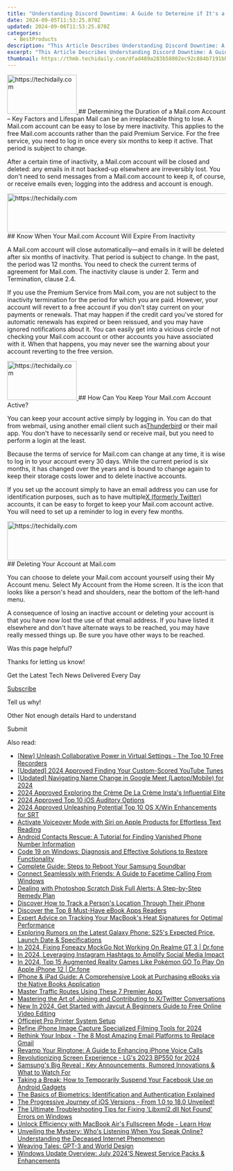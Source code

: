 ```yaml
---
title: "Understanding Discord Downtime: A Guide to Determine if It's a Server Issue or Individual Connectivity"
date: 2024-09-05T11:53:25.870Z
updated: 2024-09-06T11:53:25.870Z
categories:
  - BestProducts
description: "This Article Describes Understanding Discord Downtime: A Guide to Determine if It's a Server Issue or Individual Connectivity"
excerpt: "This Article Describes Understanding Discord Downtime: A Guide to Determine if It's a Server Issue or Individual Connectivity"
thumbnail: https://thmb.techidaily.com/dfad489a283b58802ec92c884b7191bbab4a284ecb771027987a79177a9a76e0.jpg
---
```


<!-- affiliate ads begin -->
<a href="https://aligracehair.sjv.io/c/5597632/2115912/19272" target="_top" id="2115912">
  <img src="//a.impactradius-go.com/display-ad/19272-2115912" border="0" alt="https://techidaily.com" width="160" height="90"/>
</a>
<img height="0" width="0" src="https://aligracehair.sjv.io/i/5597632/2115912/19272" style="position:absolute;visibility:hidden;" border="0" />
<!-- affiliate ads end -->
## Determining the Duration of a Mail.com Account – Key Factors and Lifespan
 Mail can be an irreplaceable thing to lose. A Mail.com account can be easy to lose by mere inactivity. This applies to the free Mail.com accounts rather than the paid Premium Service. For the free service, you need to log in once every six months to keep it active. That period is subject to change.

 After a certain time of inactivity, a Mail.com account will be closed and deleted: any emails in it not backed-up elsewhere are irreversibly lost. You don't need to send messages from a Mail.com account to keep it, of course, or receive emails even; logging into the address and account is enough.

<!-- affiliate ads begin -->
<a href="https://ephamedtechinc.pxf.io/c/5597632/2137206/26400" target="_top" id="2137206">
  <img src="//a.impactradius-go.com/display-ad/26400-2137206" border="0" alt="https://techidaily.com" width="728" height="90"/>
</a>
<img height="0" width="0" src="https://ephamedtechinc.pxf.io/i/5597632/2137206/26400" style="position:absolute;visibility:hidden;" border="0" />
<!-- affiliate ads end -->
## Know When Your Mail.com Account Will Expire From Inactivity

 A Mail.com account will close automatically—and emails in it will be deleted after six months of inactivity. That period is subject to change. In the past, the period was 12 months. You need to check the current terms of agreement for Mail.com. The inactivity clause is under 2\. Term and Termination, clause 2.4.

 If you use the Premium Service from Mail.com, you are not subject to the inactivity termination for the period for which you are paid. However, your account will revert to a free account if you don't stay current on your payments or renewals. That may happen if the credit card you've stored for automatic renewals has expired or been reissued, and you may have ignored notifications about it. You can easily get into a vicious circle of not checking your Mail.com account or other accounts you have associated with it. When that happens, you may never see the warning about your account reverting to the free version.

<!-- affiliate ads begin -->
<a href="https://united.elfm.net/c/5597632/2139558/4704" target="_top" id="2139558">
  <img src="//a.impactradius-go.com/display-ad/4704-2139558" border="0" alt="https://techidaily.com" width="160" height="90"/>
</a>
<img height="0" width="0" src="https://united.elfm.net/i/5597632/2139558/4704" style="position:absolute;visibility:hidden;" border="0" />
<!-- affiliate ads end -->
## How Can You Keep Your Mail.com Account Active?

 You can keep your account active simply by logging in. You can do that from webmail, using another email client such as[Thunderbird](https://www.lifewire.com/mozilla-thunderbird-review-1173071) or their mail app. You don't have to necessarily send or receive mail, but you need to perform a login at the least.

 Because the terms of service for Mail.com can change at any time, it is wise to log in to your account every 30 days. While the current period is six months, it has changed over the years and is bound to change again to keep their storage costs lower and to delete inactive accounts.

 If you set up the account simply to have an email address you can use for identification purposes, such as to have multiple[X (formerly Twitter)](https://www.lifewire.com/what-exactly-is-twitter-2483331) accounts, it can be easy to forget to keep your Mail.com account active. You will need to set up a reminder to log in every few months.

<!-- affiliate ads begin -->
<a href="https://ephamedtechinc.pxf.io/c/5597632/2136617/26400" target="_top" id="2136617">
  <img src="//a.impactradius-go.com/display-ad/26400-2136617" border="0" alt="https://techidaily.com" width="728" height="90"/>
</a>
<img height="0" width="0" src="https://ephamedtechinc.pxf.io/i/5597632/2136617/26400" style="position:absolute;visibility:hidden;" border="0" />
<!-- affiliate ads end -->
## Deleting Your Account at Mail.com

 You can choose to delete your Mail.com account yourself using their My Account menu. Select My Account from the Home screen. It is the icon that looks like a person's head and shoulders, near the bottom of the left-hand menu.

 A consequence of losing an inactive account or deleting your account is that you have now lost the use of that email address. If you have listed it elsewhere and don't have alternate ways to be reached, you may have really messed things up. Be sure you have other ways to be reached.

Was this page helpful?

Thanks for letting us know!

 Get the Latest Tech News Delivered Every Day

[Subscribe](https://www.lifewire.com/#)

Tell us why!

 Other  Not enough details  Hard to understand

 Submit

<ins class="adsbygoogle"
     style="display:block"
     data-ad-format="autorelaxed"
     data-ad-client="ca-pub-7571918770474297"
     data-ad-slot="1223367746"></ins>



<ins class="adsbygoogle"
     style="display:block"
     data-ad-client="ca-pub-7571918770474297"
     data-ad-slot="8358498916"
     data-ad-format="auto"
     data-full-width-responsive="true"></ins>

<span class="atpl-alsoreadstyle">Also read:</span>
<div><ul>
<li><a href="https://screen-video-capture.techidaily.com/new-unleash-collaborative-power-in-virtual-settings-the-top-10-free-recorders/"><u>[New] Unleash Collaborative Power in Virtual Settings - The Top 10 Free Recorders</u></a></li>
<li><a href="https://youtube-blog.techidaily.com/ed-2024-approved-finding-your-custom-scored-youtube-tunes/"><u>[Updated] 2024 Approved  Finding Your Custom-Scored YouTube Tunes</u></a></li>
<li><a href="https://screen-capture.techidaily.com/updated-navigating-name-change-in-google-meet-laptopmobile-for-2024/"><u>[Updated] Navigating Name Change in Google Meet (Laptop/Mobile) for 2024</u></a></li>
<li><a href="https://instagram-video-recordings.techidaily.com/2024-approved-exploring-the-creme-de-la-creme-instas-influential-elite/"><u>2024 Approved  Exploring the Crème De La Crème  Insta's Influential Elite</u></a></li>
<li><a href="https://some-skills.techidaily.com/2024-approved-top-10-ios-auditory-options/"><u>2024 Approved  Top 10 iOS Auditory Options</u></a></li>
<li><a href="https://some-approaches.techidaily.com/2024-approved-unleashing-potential-top-10-os-xwin-enhancements-for-srt/"><u>2024 Approved  Unleashing Potential  Top 10 OS X/Win Enhancements for SRT</u></a></li>
<li><a href="https://techtrends.techidaily.com/activate-voiceover-mode-with-siri-on-apple-products-for-effortless-text-reading/"><u>Activate Voiceover Mode with Siri on Apple Products for Effortless Text Reading</u></a></li>
<li><a href="https://techtrends.techidaily.com/android-contacts-rescue-a-tutorial-for-finding-vanished-phone-number-information/"><u>Android Contacts Rescue: A Tutorial for Finding Vanished Phone Number Information</u></a></li>
<li><a href="https://techtrends.techidaily.com/code-19-on-windows-diagnosis-and-effective-solutions-to-restore-functionality/"><u>Code 19 on Windows: Diagnosis and Effective Solutions to Restore Functionality</u></a></li>
<li><a href="https://techtrends.techidaily.com/complete-guide-steps-to-reboot-your-samsung-soundbar/"><u>Complete Guide: Steps to Reboot Your Samsung Soundbar</u></a></li>
<li><a href="https://some-skills.techidaily.com/connect-seamlessly-with-friends-a-guide-to-facetime-calling-from-windows/"><u>Connect Seamlessly with Friends: A Guide to Facetime Calling From Windows</u></a></li>
<li><a href="https://techtrends.techidaily.com/dealing-with-photoshop-scratch-disk-full-alerts-a-step-by-step-remedy-plan/"><u>Dealing with Photoshop Scratch Disk Full Alerts: A Step-by-Step Remedy Plan</u></a></li>
<li><a href="https://techtrends.techidaily.com/discover-how-to-track-a-persons-location-through-their-iphone/"><u>Discover How to Track a Person's Location Through Their iPhone</u></a></li>
<li><a href="https://techtrends.techidaily.com/discover-the-top-8-must-have-ebook-apps-readers/"><u>Discover the Top 8 Must-Have eBook Apps Readers</u></a></li>
<li><a href="https://techtrends.techidaily.com/expert-advice-on-tracking-your-macbooks-heat-signatures-for-optimal-performance/"><u>Expert Advice on Tracking Your MacBook's Heat Signatures for Optimal Performance</u></a></li>
<li><a href="https://techtrends.techidaily.com/exploring-rumors-on-the-latest-galaxy-phone-s25s-expected-price-launch-date-and-specifications/"><u>Exploring Rumors on the Latest Galaxy Phone: S25's Expected Price, Launch Date & Specifications</u></a></li>
<li><a href="https://review-topics.techidaily.com/in-2024-fixing-foneazy-mockgo-not-working-on-realme-gt-3-drfone-by-drfone-virtual-android/"><u>In 2024, Fixing Foneazy MockGo Not Working On Realme GT 3 | Dr.fone</u></a></li>
<li><a href="https://instagram-videos.techidaily.com/in-2024-leveraging-instagram-hashtags-to-amplify-social-media-impact/"><u>In 2024, Leveraging Instagram Hashtags to Amplify Social Media Impact</u></a></li>
<li><a href="https://ios-pokemon-go.techidaily.com/in-2024-top-15-augmented-reality-games-like-pokemon-go-to-play-on-apple-iphone-12-drfone-by-drfone-virtual-ios/"><u>In 2024, Top 15 Augmented Reality Games Like Pokémon GO To Play On Apple iPhone 12 | Dr.fone</u></a></li>
<li><a href="https://techtrends.techidaily.com/iphone-and-ipad-guide-a-comprehensive-look-at-purchasing-ebooks-via-the-native-books-application/"><u>IPhone & iPad Guide: A Comprehensive Look at Purchasing eBooks via the Native Books Application</u></a></li>
<li><a href="https://techtrends.techidaily.com/master-traffic-routes-using-these-7-premier-apps/"><u>Master Traffic Routes Using These 7 Premier Apps</u></a></li>
<li><a href="https://techtrends.techidaily.com/mastering-the-art-of-joining-and-contributing-to-xtwitter-conversations/"><u>Mastering the Art of Joining and Contributing to X/Twitter Conversations</u></a></li>
<li><a href="https://smart-video-editing.techidaily.com/new-in-2024-get-started-with-jaycut-a-beginners-guide-to-free-online-video-editing/"><u>New In 2024, Get Started with Jaycut A Beginners Guide to Free Online Video Editing</u></a></li>
<li><a href="https://driver-install.techidaily.com/officejet-pro-printer-system-setup/"><u>Officejet Pro Printer System Setup</u></a></li>
<li><a href="https://fox-blue.techidaily.com/refine-iphone-image-capture-specialized-filming-tools-for-2024/"><u>Refine iPhone Image Capture  Specialized Filming Tools for 2024</u></a></li>
<li><a href="https://techtrends.techidaily.com/rethink-your-inbox-the-8-most-amazing-email-platforms-to-replace-gmail/"><u>Rethink Your Inbox - The 8 Most Amazing Email Platforms to Replace Gmail</u></a></li>
<li><a href="https://techtrends.techidaily.com/revamp-your-ringtone-a-guide-to-enhancing-iphone-voice-calls/"><u>Revamp Your Ringtone: A Guide to Enhancing iPhone Voice Calls</u></a></li>
<li><a href="https://extra-skills.techidaily.com/revolutionizing-screen-experience-lgs-2023-bp550-for-2024/"><u>Revolutionizing Screen Experience - LG's 2023 BP550 for 2024</u></a></li>
<li><a href="https://techtrends.techidaily.com/samsungs-big-reveal-key-announcements-rumored-innovations-and-what-to-watch-for/"><u>Samsung's Big Reveal : Key Announcements, Rumored Innovations & What to Watch For</u></a></li>
<li><a href="https://techtrends.techidaily.com/taking-a-break-how-to-temporarily-suspend-your-facebook-use-on-android-gadgets/"><u>Taking a Break: How to Temporarily Suspend Your Facebook Use on Android Gadgets</u></a></li>
<li><a href="https://techtrends.techidaily.com/the-basics-of-biometrics-identification-and-authentication-explained/"><u>The Basics of Biometrics: Identification and Authentication Explained</u></a></li>
<li><a href="https://techtrends.techidaily.com/the-progressive-journey-of-ios-versions-from-10-to-180-unveiled/"><u>The Progressive Journey of iOS Versions - From 1.0 to 18.0 Unveiled!</u></a></li>
<li><a href="https://techtrends.techidaily.com/the-ultimate-troubleshooting-tips-for-fixing-libxml2dll-not-found-errors-on-windows/"><u>The Ultimate Troubleshooting Tips for Fixing 'Libxml2.dll Not Found' Errors on Windows</u></a></li>
<li><a href="https://techtrends.techidaily.com/1722875527257-unlock-efficiency-with-macbook-airs-fullscreen-mode-learn-how/"><u>Unlock Efficiency with MacBook Air's Fullscreen Mode - Learn How</u></a></li>
<li><a href="https://tech-revival.techidaily.com/unveiling-the-mystery-whos-listening-when-you-speak-online-understanding-the-deceased-internet-phenomenon/"><u>Unveiling the Mystery: Who's Listening When You Speak Online? Understanding the Deceased Internet Phenomenon</u></a></li>
<li><a href="https://tech-hub.techidaily.com/weaving-tales-gpt-3-and-world-design/"><u>Weaving Tales: GPT-3 and World Design</u></a></li>
<li><a href="https://techtrends.techidaily.com/windows-update-overview-july-2024s-newest-service-packs-and-enhancements/"><u>Windows Update Overview: July 2024'S Newest Service Packs & Enhancements</u></a></li>
</ul></div>
